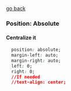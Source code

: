 [go back](https://github.com/andrerferrer/quickTips#quicktips)

### Position: Absolute
#### Centralize it
```CSS
  position: absolute;
  margin-left: auto;
  margin-right: auto;
  left: 0;
  right: 0;
  //If needed
  //text-align: center;
```